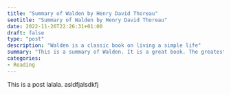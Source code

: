 ```yaml
---
title: "Summary of Walden by Henry David Thoreau"
seotitle: "Summary of Walden by Henry David Thoreau"
date: 2022-11-26T22:26:31+01:00
draft: false
type: "post"
description: "Walden is a classic book on living a simple life"
summary: "This is a summary of Walden. It is a great book. The greatest of books. Adding more text so we can get multiple lines"
categories:
- Reading
---
```

This is a post lalala. asldfjalsdkfj
